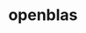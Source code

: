 ---
title: "openblas"
layout: cache
categories: [package, develop-2024-06-16]
meta: {"versions": ["0.3.25", "0.3.27"], "compilers": ["apple-clang@=15.0.0", "gcc@=11.1.0", "gcc@=11.4.0", "gcc@=12.3.0", "gcc@=7.3.1", "gcc@=7.5.0", "gcc@=9.4.0", "oneapi@=2024.0.0"], "oss": ["amzn2", "ubuntu18.04", "ubuntu20.04", "ubuntu22.04", "ventura"], "platforms": ["darwin", "linux"], "targets": ["aarch64", "neoverse_n1", "neoverse_v1", "neoverse_v2", "ppc64le", "x86_64_v3"], "stacks": ["aws-isc", "aws-isc-aarch64", "build_systems", "data-vis-sdk", "e4s", "e4s-neoverse-v2", "e4s-neoverse_v1", "e4s-oneapi", "e4s-power", "e4s-rocm-external", "ml-darwin-aarch64-mps", "ml-linux-x86_64-cpu", "ml-linux-x86_64-cuda", "radiuss", "radiuss-aws", "radiuss-aws-aarch64", "root", "tutorial"], "num_specs": 24, "num_specs_by_stack": {"data-vis-sdk": 1, "root": 24, "tutorial": 3, "ml-linux-x86_64-cuda": 2, "ml-linux-x86_64-cpu": 2, "e4s-neoverse_v1": 2, "aws-isc-aarch64": 2, "e4s": 3, "e4s-rocm-external": 1, "e4s-oneapi": 2, "e4s-neoverse-v2": 2, "e4s-power": 2, "radiuss": 1, "build_systems": 1, "radiuss-aws": 1, "ml-darwin-aarch64-mps": 2, "aws-isc": 1, "radiuss-aws-aarch64": 2}}
spec_details: [{"hash": "vsp6wopq5ap3ginbln34f22czd2b2vkx", "compiler": "gcc@=11.1.0", "versions": ["0.3.27"], "os": "ubuntu20.04", "platform": "linux", "target": "x86_64_v3", "variants": ["~bignuma", "build_system=makefile", "~consistent_fpcsr", "+dynamic_dispatch", "+fortran", "~ilp64", "+locking", "+pic", "+shared", "symbol_suffix=none", "threads=none"], "stacks": ["data-vis-sdk", "root"], "size": "-", "tarball": "https://binaries.spack.io/develop-2024-06-16/build_cache/linux-ubuntu20.04-x86_64_v3/gcc-11.1.0/openblas-0.3.27/linux-ubuntu20.04-x86_64_v3-gcc-11.1.0-openblas-0.3.27-vsp6wopq5ap3ginbln34f22czd2b2vkx.spack"}, {"hash": "mfqtnngc6ohp7y5ycr6mbexugycsa5rk", "compiler": "gcc@=11.4.0", "versions": ["0.3.27"], "os": "ubuntu22.04", "platform": "linux", "target": "x86_64_v3", "variants": ["~bignuma", "build_system=makefile", "~consistent_fpcsr", "+dynamic_dispatch", "+fortran", "~ilp64", "+locking", "+pic", "+shared", "symbol_suffix=none", "threads=none"], "stacks": ["tutorial", "root", "ml-linux-x86_64-cuda", "ml-linux-x86_64-cpu"], "size": "-", "tarball": "https://binaries.spack.io/develop-2024-06-16/build_cache/linux-ubuntu22.04-x86_64_v3/gcc-11.4.0/openblas-0.3.27/linux-ubuntu22.04-x86_64_v3-gcc-11.4.0-openblas-0.3.27-mfqtnngc6ohp7y5ycr6mbexugycsa5rk.spack"}, {"hash": "wx5ihfwg7vkxswjbu7kd57psg2wgtftg", "compiler": "gcc@=11.4.0", "versions": ["0.3.27"], "os": "ubuntu22.04", "platform": "linux", "target": "neoverse_v1", "variants": ["~bignuma", "build_system=makefile", "~consistent_fpcsr", "+dynamic_dispatch", "+fortran", "~ilp64", "+locking", "+pic", "+shared", "symbol_suffix=none", "threads=openmp"], "stacks": ["root", "e4s-neoverse_v1"], "size": "-", "tarball": "https://binaries.spack.io/develop-2024-06-16/build_cache/linux-ubuntu22.04-neoverse_v1/gcc-11.4.0/openblas-0.3.27/linux-ubuntu22.04-neoverse_v1-gcc-11.4.0-openblas-0.3.27-wx5ihfwg7vkxswjbu7kd57psg2wgtftg.spack"}, {"hash": "ikfz4fttwjepa2un5fy53wlz2nq7uq6g", "compiler": "gcc@=7.3.1", "versions": ["0.3.27"], "os": "amzn2", "platform": "linux", "target": "neoverse_n1", "variants": ["~bignuma", "build_system=makefile", "~consistent_fpcsr", "+dynamic_dispatch", "+fortran", "~ilp64", "+locking", "+pic", "+shared", "symbol_suffix=none", "threads=openmp"], "stacks": ["root", "aws-isc-aarch64"], "size": "-", "tarball": "https://binaries.spack.io/develop-2024-06-16/build_cache/linux-amzn2-neoverse_n1/gcc-7.3.1/openblas-0.3.27/linux-amzn2-neoverse_n1-gcc-7.3.1-openblas-0.3.27-ikfz4fttwjepa2un5fy53wlz2nq7uq6g.spack"}, {"hash": "n2yx7p5mtwlu6dpvdkm33265woytdgxz", "compiler": "gcc@=11.4.0", "versions": ["0.3.27"], "os": "ubuntu22.04", "platform": "linux", "target": "x86_64_v3", "variants": ["~bignuma", "build_system=makefile", "~consistent_fpcsr", "+dynamic_dispatch", "+fortran", "~ilp64", "+locking", "+pic", "+shared", "symbol_suffix=none", "threads=openmp"], "stacks": ["e4s", "e4s-rocm-external", "root"], "size": "-", "tarball": "https://binaries.spack.io/develop-2024-06-16/build_cache/linux-ubuntu22.04-x86_64_v3/gcc-11.4.0/openblas-0.3.27/linux-ubuntu22.04-x86_64_v3-gcc-11.4.0-openblas-0.3.27-n2yx7p5mtwlu6dpvdkm33265woytdgxz.spack"}, {"hash": "oltmzgaemnb2xork4jwwhbq62nfr7sid", "compiler": "oneapi@=2024.0.0", "versions": ["0.3.27"], "os": "ubuntu22.04", "platform": "linux", "target": "x86_64_v3", "variants": ["~bignuma", "build_system=makefile", "~consistent_fpcsr", "+dynamic_dispatch", "+fortran", "~ilp64", "+locking", "patches=3e165d8", "+pic", "+shared", "symbol_suffix=none", "threads=openmp"], "stacks": ["root", "e4s-oneapi"], "size": "-", "tarball": "https://binaries.spack.io/develop-2024-06-16/build_cache/linux-ubuntu22.04-x86_64_v3/oneapi-2024.0.0/openblas-0.3.27/linux-ubuntu22.04-x86_64_v3-oneapi-2024.0.0-openblas-0.3.27-oltmzgaemnb2xork4jwwhbq62nfr7sid.spack"}, {"hash": "nu6soxng5mxwvg6qugnqgzhrgdomzeal", "compiler": "gcc@=11.4.0", "versions": ["0.3.27"], "os": "ubuntu22.04", "platform": "linux", "target": "neoverse_v2", "variants": ["~bignuma", "build_system=makefile", "~consistent_fpcsr", "+dynamic_dispatch", "+fortran", "~ilp64", "+locking", "+pic", "+shared", "symbol_suffix=none", "threads=openmp"], "stacks": ["e4s-neoverse-v2", "root"], "size": "-", "tarball": "https://binaries.spack.io/develop-2024-06-16/build_cache/linux-ubuntu22.04-neoverse_v2/gcc-11.4.0/openblas-0.3.27/linux-ubuntu22.04-neoverse_v2-gcc-11.4.0-openblas-0.3.27-nu6soxng5mxwvg6qugnqgzhrgdomzeal.spack"}, {"hash": "vbyrvezolc4ra6zdcpu3mfqpyqc6abw4", "compiler": "gcc@=9.4.0", "versions": ["0.3.27"], "os": "ubuntu20.04", "platform": "linux", "target": "ppc64le", "variants": ["~bignuma", "build_system=makefile", "~consistent_fpcsr", "+dynamic_dispatch", "+fortran", "~ilp64", "+locking", "+pic", "+shared", "symbol_suffix=none", "threads=openmp"], "stacks": ["e4s-power", "root"], "size": "-", "tarball": "https://binaries.spack.io/develop-2024-06-16/build_cache/linux-ubuntu20.04-ppc64le/gcc-9.4.0/openblas-0.3.27/linux-ubuntu20.04-ppc64le-gcc-9.4.0-openblas-0.3.27-vbyrvezolc4ra6zdcpu3mfqpyqc6abw4.spack"}, {"hash": "rxuj5zdgpcun7xq7c257xr2k2eoi5hbr", "compiler": "gcc@=7.5.0", "versions": ["0.3.27"], "os": "ubuntu18.04", "platform": "linux", "target": "x86_64_v3", "variants": ["~bignuma", "build_system=makefile", "~consistent_fpcsr", "+dynamic_dispatch", "+fortran", "~ilp64", "+locking", "+pic", "+shared", "symbol_suffix=none", "threads=none"], "stacks": ["radiuss", "root", "build_systems"], "size": "-", "tarball": "https://binaries.spack.io/develop-2024-06-16/build_cache/linux-ubuntu18.04-x86_64_v3/gcc-7.5.0/openblas-0.3.27/linux-ubuntu18.04-x86_64_v3-gcc-7.5.0-openblas-0.3.27-rxuj5zdgpcun7xq7c257xr2k2eoi5hbr.spack"}, {"hash": "o2ddllqt27gbkp52fiobumaev72nlkxi", "compiler": "gcc@=9.4.0", "versions": ["0.3.27"], "os": "ubuntu20.04", "platform": "linux", "target": "ppc64le", "variants": ["~bignuma", "build_system=makefile", "~consistent_fpcsr", "+dynamic_dispatch", "+fortran", "~ilp64", "+locking", "+pic", "~shared", "symbol_suffix=none", "threads=openmp"], "stacks": ["e4s-power", "root"], "size": "-", "tarball": "https://binaries.spack.io/develop-2024-06-16/build_cache/linux-ubuntu20.04-ppc64le/gcc-9.4.0/openblas-0.3.27/linux-ubuntu20.04-ppc64le-gcc-9.4.0-openblas-0.3.27-o2ddllqt27gbkp52fiobumaev72nlkxi.spack"}, {"hash": "w6tbiw3aynvto2rwwqglqkqwtwfi7255", "compiler": "gcc@=7.3.1", "versions": ["0.3.27"], "os": "amzn2", "platform": "linux", "target": "x86_64_v3", "variants": ["~bignuma", "build_system=makefile", "~consistent_fpcsr", "+dynamic_dispatch", "+fortran", "~ilp64", "+locking", "+pic", "+shared", "symbol_suffix=none", "threads=none"], "stacks": ["radiuss-aws", "root"], "size": "-", "tarball": "https://binaries.spack.io/develop-2024-06-16/build_cache/linux-amzn2-x86_64_v3/gcc-7.3.1/openblas-0.3.27/linux-amzn2-x86_64_v3-gcc-7.3.1-openblas-0.3.27-w6tbiw3aynvto2rwwqglqkqwtwfi7255.spack"}, {"hash": "pgqzb5u73s62s4it2dlzrtxvlsbp4bbo", "compiler": "apple-clang@=15.0.0", "versions": ["0.3.27"], "os": "ventura", "platform": "darwin", "target": "aarch64", "variants": ["~bignuma", "build_system=makefile", "~consistent_fpcsr", "+dynamic_dispatch", "~fortran", "~ilp64", "+locking", "+pic", "+shared", "symbol_suffix=none", "threads=none"], "stacks": ["root", "ml-darwin-aarch64-mps"], "size": "-", "tarball": "https://binaries.spack.io/develop-2024-06-16/build_cache/darwin-ventura-aarch64/apple-clang-15.0.0/openblas-0.3.27/darwin-ventura-aarch64-apple-clang-15.0.0-openblas-0.3.27-pgqzb5u73s62s4it2dlzrtxvlsbp4bbo.spack"}, {"hash": "6viw5giowhl4declisgtpsdg67rpeygl", "compiler": "apple-clang@=15.0.0", "versions": ["0.3.25"], "os": "ventura", "platform": "darwin", "target": "aarch64", "variants": ["~bignuma", "build_system=makefile", "~consistent_fpcsr", "+dynamic_dispatch", "~fortran", "~ilp64", "+locking", "patches=1b08383", "+pic", "+shared", "symbol_suffix=none", "threads=none"], "stacks": ["root", "ml-darwin-aarch64-mps"], "size": "-", "tarball": "https://binaries.spack.io/develop-2024-06-16/build_cache/darwin-ventura-aarch64/apple-clang-15.0.0/openblas-0.3.25/darwin-ventura-aarch64-apple-clang-15.0.0-openblas-0.3.25-6viw5giowhl4declisgtpsdg67rpeygl.spack"}, {"hash": "r4occdcqkr265vmmmao62m4y6g7nmswp", "compiler": "gcc@=7.3.1", "versions": ["0.3.27"], "os": "amzn2", "platform": "linux", "target": "x86_64_v3", "variants": ["~bignuma", "build_system=makefile", "~consistent_fpcsr", "+dynamic_dispatch", "+fortran", "~ilp64", "+locking", "+pic", "+shared", "symbol_suffix=none", "threads=openmp"], "stacks": ["root", "aws-isc"], "size": "-", "tarball": "https://binaries.spack.io/develop-2024-06-16/build_cache/linux-amzn2-x86_64_v3/gcc-7.3.1/openblas-0.3.27/linux-amzn2-x86_64_v3-gcc-7.3.1-openblas-0.3.27-r4occdcqkr265vmmmao62m4y6g7nmswp.spack"}, {"hash": "dc4xtq3bfbbrxcerbguqcaimq2yuyjnt", "compiler": "gcc@=11.4.0", "versions": ["0.3.27"], "os": "ubuntu22.04", "platform": "linux", "target": "neoverse_v2", "variants": ["~bignuma", "build_system=makefile", "~consistent_fpcsr", "+dynamic_dispatch", "+fortran", "~ilp64", "+locking", "+pic", "~shared", "symbol_suffix=none", "threads=openmp"], "stacks": ["e4s-neoverse-v2", "root"], "size": "-", "tarball": "https://binaries.spack.io/develop-2024-06-16/build_cache/linux-ubuntu22.04-neoverse_v2/gcc-11.4.0/openblas-0.3.27/linux-ubuntu22.04-neoverse_v2-gcc-11.4.0-openblas-0.3.27-dc4xtq3bfbbrxcerbguqcaimq2yuyjnt.spack"}, {"hash": "456zkddfpf6sxkijg2jzlrwcij5mq3kx", "compiler": "gcc@=12.3.0", "versions": ["0.3.27"], "os": "ubuntu22.04", "platform": "linux", "target": "x86_64_v3", "variants": ["~bignuma", "build_system=makefile", "~consistent_fpcsr", "+dynamic_dispatch", "+fortran", "~ilp64", "+locking", "+pic", "+shared", "symbol_suffix=none", "threads=none"], "stacks": ["tutorial", "root"], "size": "-", "tarball": "https://binaries.spack.io/develop-2024-06-16/build_cache/linux-ubuntu22.04-x86_64_v3/gcc-12.3.0/openblas-0.3.27/linux-ubuntu22.04-x86_64_v3-gcc-12.3.0-openblas-0.3.27-456zkddfpf6sxkijg2jzlrwcij5mq3kx.spack"}, {"hash": "svuq2a77tnopcegh5j3vwzved4my5vif", "compiler": "gcc@=11.4.0", "versions": ["0.3.25"], "os": "ubuntu22.04", "platform": "linux", "target": "x86_64_v3", "variants": ["~bignuma", "build_system=makefile", "~consistent_fpcsr", "+dynamic_dispatch", "+fortran", "~ilp64", "+locking", "+pic", "+shared", "symbol_suffix=none", "threads=none"], "stacks": ["root", "ml-linux-x86_64-cuda", "ml-linux-x86_64-cpu"], "size": "-", "tarball": "https://binaries.spack.io/develop-2024-06-16/build_cache/linux-ubuntu22.04-x86_64_v3/gcc-11.4.0/openblas-0.3.25/linux-ubuntu22.04-x86_64_v3-gcc-11.4.0-openblas-0.3.25-svuq2a77tnopcegh5j3vwzved4my5vif.spack"}, {"hash": "2yosvmz4tjslzloxlrnfayzqb4nh2tew", "compiler": "gcc@=11.4.0", "versions": ["0.3.27"], "os": "ubuntu22.04", "platform": "linux", "target": "x86_64_v3", "variants": ["~bignuma", "build_system=makefile", "~consistent_fpcsr", "+dynamic_dispatch", "+fortran", "+ilp64", "+locking", "+pic", "+shared", "symbol_suffix=64_", "threads=openmp"], "stacks": ["tutorial", "e4s", "root"], "size": "-", "tarball": "https://binaries.spack.io/develop-2024-06-16/build_cache/linux-ubuntu22.04-x86_64_v3/gcc-11.4.0/openblas-0.3.27/linux-ubuntu22.04-x86_64_v3-gcc-11.4.0-openblas-0.3.27-2yosvmz4tjslzloxlrnfayzqb4nh2tew.spack"}, {"hash": "cqzdcvddibcghz5vvg6m6ondwnmyrwwb", "compiler": "gcc@=7.3.1", "versions": ["0.3.27"], "os": "amzn2", "platform": "linux", "target": "neoverse_n1", "variants": ["~bignuma", "build_system=makefile", "~consistent_fpcsr", "+dynamic_dispatch", "+fortran", "~ilp64", "+locking", "+pic", "+shared", "symbol_suffix=none", "threads=none"], "stacks": ["radiuss-aws-aarch64", "root"], "size": "-", "tarball": "https://binaries.spack.io/develop-2024-06-16/build_cache/linux-amzn2-neoverse_n1/gcc-7.3.1/openblas-0.3.27/linux-amzn2-neoverse_n1-gcc-7.3.1-openblas-0.3.27-cqzdcvddibcghz5vvg6m6ondwnmyrwwb.spack"}, {"hash": "j6lo7a722rd4loqaqi5huon56v2vfjwq", "compiler": "gcc@=7.3.1", "versions": ["0.3.27"], "os": "amzn2", "platform": "linux", "target": "aarch64", "variants": ["~bignuma", "build_system=makefile", "~consistent_fpcsr", "+dynamic_dispatch", "+fortran", "~ilp64", "+locking", "+pic", "+shared", "symbol_suffix=none", "threads=none"], "stacks": ["radiuss-aws-aarch64", "root"], "size": "-", "tarball": "https://binaries.spack.io/develop-2024-06-16/build_cache/linux-amzn2-aarch64/gcc-7.3.1/openblas-0.3.27/linux-amzn2-aarch64-gcc-7.3.1-openblas-0.3.27-j6lo7a722rd4loqaqi5huon56v2vfjwq.spack"}, {"hash": "joyrp2shhcvf4abpl3x4kdhtksefbds6", "compiler": "oneapi@=2024.0.0", "versions": ["0.3.27"], "os": "ubuntu22.04", "platform": "linux", "target": "x86_64_v3", "variants": ["~bignuma", "build_system=makefile", "~consistent_fpcsr", "+dynamic_dispatch", "+fortran", "~ilp64", "+locking", "patches=3e165d8", "+pic", "~shared", "symbol_suffix=none", "threads=openmp"], "stacks": ["root", "e4s-oneapi"], "size": "-", "tarball": "https://binaries.spack.io/develop-2024-06-16/build_cache/linux-ubuntu22.04-x86_64_v3/oneapi-2024.0.0/openblas-0.3.27/linux-ubuntu22.04-x86_64_v3-oneapi-2024.0.0-openblas-0.3.27-joyrp2shhcvf4abpl3x4kdhtksefbds6.spack"}, {"hash": "njj7hi7pueihlcha2udjr3xjnwr67smj", "compiler": "gcc@=11.4.0", "versions": ["0.3.27"], "os": "ubuntu22.04", "platform": "linux", "target": "neoverse_v1", "variants": ["~bignuma", "build_system=makefile", "~consistent_fpcsr", "+dynamic_dispatch", "+fortran", "~ilp64", "+locking", "+pic", "~shared", "symbol_suffix=none", "threads=openmp"], "stacks": ["root", "e4s-neoverse_v1"], "size": "-", "tarball": "https://binaries.spack.io/develop-2024-06-16/build_cache/linux-ubuntu22.04-neoverse_v1/gcc-11.4.0/openblas-0.3.27/linux-ubuntu22.04-neoverse_v1-gcc-11.4.0-openblas-0.3.27-njj7hi7pueihlcha2udjr3xjnwr67smj.spack"}, {"hash": "eyxxga5kajmqv2nsf2r77si6n2jjaflu", "compiler": "gcc@=11.4.0", "versions": ["0.3.27"], "os": "ubuntu22.04", "platform": "linux", "target": "x86_64_v3", "variants": ["~bignuma", "build_system=makefile", "~consistent_fpcsr", "+dynamic_dispatch", "+fortran", "~ilp64", "+locking", "+pic", "~shared", "symbol_suffix=none", "threads=openmp"], "stacks": ["e4s", "root"], "size": "-", "tarball": "https://binaries.spack.io/develop-2024-06-16/build_cache/linux-ubuntu22.04-x86_64_v3/gcc-11.4.0/openblas-0.3.27/linux-ubuntu22.04-x86_64_v3-gcc-11.4.0-openblas-0.3.27-eyxxga5kajmqv2nsf2r77si6n2jjaflu.spack"}, {"hash": "hfot55jivlxoj33pqp37hx3mjnbnde4h", "compiler": "gcc@=7.3.1", "versions": ["0.3.27"], "os": "amzn2", "platform": "linux", "target": "aarch64", "variants": ["~bignuma", "build_system=makefile", "~consistent_fpcsr", "+dynamic_dispatch", "+fortran", "~ilp64", "+locking", "+pic", "+shared", "symbol_suffix=none", "threads=openmp"], "stacks": ["root", "aws-isc-aarch64"], "size": "-", "tarball": "https://binaries.spack.io/develop-2024-06-16/build_cache/linux-amzn2-aarch64/gcc-7.3.1/openblas-0.3.27/linux-amzn2-aarch64-gcc-7.3.1-openblas-0.3.27-hfot55jivlxoj33pqp37hx3mjnbnde4h.spack"}]
---
